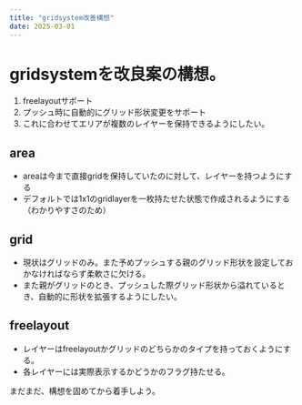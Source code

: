 ```yaml
---
title: "gridsystem改善構想"
date: 2025-03-01
---
```


# gridsystemを改良案の構想。

1. freelayoutサポート
2. プッシュ時に自動的にグリッド形状変更をサポート
3. これに合わせてエリアが複数のレイヤーを保持できるようにしたい。

## area
 - areaは今まで直接gridを保持していたのに対して、レイヤーを持つようにする
 - デフォルトでは1x1のgridlayerを一枚持たせた状態で作成されるようにする（わかりやすさのため）
 
## grid
 - 現状はグリッドのみ。また予めプッシュする親のグリッド形状を設定しておかなければならず柔軟さに欠ける。
 - また親がグリッドのとき、プッシュした際グリッド形状から溢れているとき、自動的に形状を拡張するようにしたい。

## freelayout
 - レイヤーはfreelayoutかグリッドのどちらかのタイプを持っておくようにする。
 - 各レイヤーには実際表示するかどうかのフラグ持たせる。

まだまだ、構想を固めてから着手しよう。
